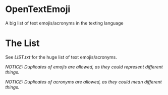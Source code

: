 # OpenTextEmoji
A big list of text emojis/acronyms in the texting language

# The List

See *LIST.txt* for the huge list of text emojis/acronyms.

*NOTICE: Duplicates of emojis are allowed, as they could represent different things.*

*NOTICE: Duplicates of acronyms are allowed, as they could mean different things.*
